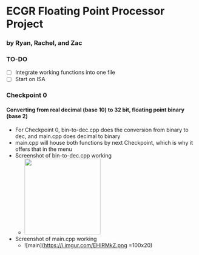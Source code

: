 # ECGR Floating Point Processor Project
### by Ryan, Rachel, and Zac

### TO-DO
- [ ] Integrate working functions into one file
- [ ] Start on ISA

### Checkpoint 0
#### Converting from real decimal (base 10) to 32 bit, floating point binary (base 2)
- For Checkpoint 0, bin-to-dec.cpp does the conversion from binary to dec, and main.cpp does decimal to binary
- main.cpp will house both functions by next Checkpoint, which is why it offers that in the menu
- Screenshot of bin-to-dec.cpp working
  - <img src="https://i.imgur.com/NtqO7fX.png" width="200" height="200" />
- Screenshot of main.cpp working
  - ![main](https://i.imgur.com/EHIRMkZ.png =100x20)

